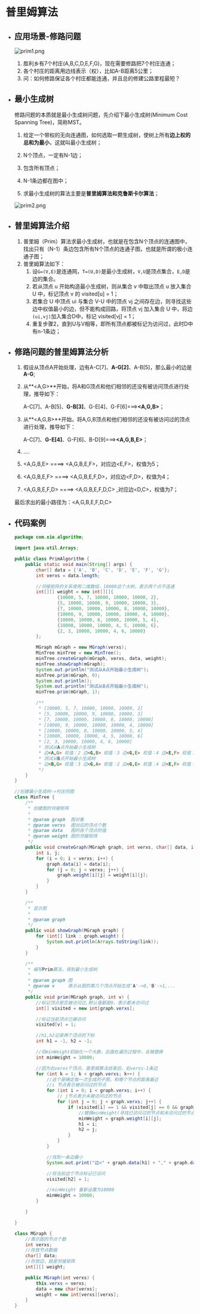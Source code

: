 # 普里姆算法

- ## 应用场景-修路问题

  ![prim1.png](0_images/prim1.png)

  1. 胜利乡有7个村庄(A,B,C,D,E,F,G)，现在需要修路把7个村庄连通；
  2. 各个村庄的距离用边线表示（权），比如A-B距离5公里；
  3. 问：如何修路保证各个村庄都能连通，并且总的修建公路里程最短？

- ## 最小生成树

  修路问题的本质就是最小生成树问题，先介绍下最小生成树(Minimum Cost Spanning Tree)，简称MST。

  1. 给定一个带权的无向连通图，如何选取一颗生成树，使树上所有**边上权的总和为最小**，这就叫最小生成树；

  2. N个顶点，一定有N-1边；

  3. 包含所有顶点；

  4. N-1条边都在图中；

  5. 求最小生成树的算法主要是**普里姆算法和克鲁斯卡尔算法**；

    ![prim2.png](0_images/prim2.png)

- ## 普里姆算法介绍

  1. 普里姆（Prim）算法求最小生成树，也就是在包含N个顶点的连通图中，找出只有（N-1）条边包含所有N个顶点的连通子图，也就是所谓的极小连通子图；
  2. 普里姆算法如下：
     1. 设`G=(V,E)`是连通网，`T=(U,D)`是最小生成树，`V,U`是顶点集合，`E,D`是边的集合。
     2. 若从顶点 u 开始构造最小生成树，则从集合 v 中取出顶点 u 放入集合 U 中，标记顶点 v 的 visited[u] = 1；
     3. 若集合 U 中顶点 ui 与集合 V-U 中的顶点 vj 之间存在边，则寻找这些边中权值最小的边，但不能构成回路，将顶点 vj 加入集合 U 中，将边`(ui,vj)`加入集合D中，标记 visited[vj] = 1；
     4. 重复步骤2，直到U与V相等，即所有顶点都被标记为访问过，此时D中有n-1条边；

- ## 修路问题的普里姆算法分析

  1. 假设从顶点A开始处理，边有A-C[7]、**A-G[2]**、A-B[5]，那么最小的边是**A-G**;

  2. 从**<A,G>**开始，将A和G顶点和他们相邻的还没有被访问顶点进行处理，推导如下：

     A-C[7]、A-B[5]、**G-B[3]**、G-E[4]、G-F[6]===>**<A,G,B>**；

  3. 从**<A,G,B>**开始，将A,G,B顶点和他们相邻的还没有被访问过的顶点进行处理，推导如下：

     A-C[7]、**G-E[4]**、G-F[6]、B-D[9]===>**<A,G,B,E>**；

  4. ….

  5. <A,G,B,E>  ====>   <A,G,B,E,F>，对应边<E,F>，权值为5；

  6. <A,G,B,E,F>   ====>   <A,G,B,E,F,D>，对应边<F,D>，权值为4；

  7. <A,G,B,E,F,D>   ====>   <A,G,B,E,F,D,C> ,对应边<D,C>，权值为7；

  最后求出的最小路径为：<A,G,B,E,F,D,C>

- ## 代码案例

  ```java
  package com.xie.algorithm;
  
  import java.util.Arrays;
  
  public class PrimAlgorithm {
      public static void main(String[] args) {
          char[] data = {'A', 'B', 'C', 'D', 'E', 'F', 'G'};
          int verxs = data.length;
  
          //邻接矩阵的关系使用二维数组，10000这个大树，表示两个点不连通
          int[][] weight = new int[][]{
                  {10000, 5, 7, 10000, 10000, 10000, 2},
                  {5, 10000, 10000, 9, 10000, 10000, 3},
                  {7, 10000, 10000, 10000, 8, 10000, 10000},
                  {10000, 9, 10000, 10000, 10000, 4, 10000},
                  {10000, 10000, 8, 10000, 10000, 5, 4},
                  {10000, 10000, 10000, 4, 5, 10000, 6},
                  {2, 3, 10000, 10000, 4, 6, 10000}
          };
  
          MGraph mGraph = new MGraph(verxs);
          MinTree minTree = new MinTree();
          minTree.createGraph(mGraph, verxs, data, weight);
          minTree.showGraph(mGraph);
          System.out.println("测试从A点开始最小生成树");
          minTree.prim(mGraph, 0);
          System.out.println();
          System.out.println("测试从B点开始最小生成树");
          minTree.prim(mGraph, 1);
  
          /**
           * [10000, 5, 7, 10000, 10000, 10000, 2]
           * [5, 10000, 10000, 9, 10000, 10000, 3]
           * [7, 10000, 10000, 10000, 8, 10000, 10000]
           * [10000, 9, 10000, 10000, 10000, 4, 10000]
           * [10000, 10000, 8, 10000, 10000, 5, 4]
           * [10000, 10000, 10000, 4, 5, 10000, 6]
           * [2, 3, 10000, 10000, 4, 6, 10000]
           * 测试从A点开始最小生成树
           * 边<A,G> 权值：2 边<G,B> 权值：3 边<G,E> 权值：4 边<E,F> 权值：5 边<F,D> 权值：4 边<A,C> 权值：7
           * 测试从B点开始最小生成树
           * 边<B,G> 权值：3 边<G,A> 权值：2 边<G,E> 权值：4 边<E,F> 权值：5 边<F,D> 权值：4 边<A,C> 权值：7
           */
      }
  }
  
  //创建最小生成树->村庄的图
  class MinTree {
      /**
       * 创建图的邻接矩阵
       *
       * @param graph  图对象
       * @param verxs  图对应的顶点个数
       * @param data   图的各个顶点的值
       * @param weight 图的邻接矩阵
       */
      public void createGraph(MGraph graph, int verxs, char[] data, int[][] weight) {
          int i, j;
          for (i = 0; i < verxs; i++) {
              graph.data[i] = data[i];
              for (j = 0; j < verxs; j++) {
                  graph.weight[i][j] = weight[i][j];
              }
          }
      }
  
      /**
       * 显示图
       *
       * @param graph
       */
      public void showGraph(MGraph graph) {
          for (int[] link : graph.weight) {
              System.out.println(Arrays.toString(link));
          }
      }
  
      /**
       * 编写Prim算法，得到最小生成树
       *
       * @param graph 图
       * @param v     表示从图的第几个顶点开始生成'A'->0,'B'->1,...
       */
      public void prim(MGraph graph, int v) {
          //标记顶点是否被访问过,默认值都是0，表示都未访问过
          int[] visited = new int[graph.verxs];
  
          //标记当前顶点已被访问
          visited[v] = 1;
  
          //h1,h2记录两个顶点的下标
          int h1 = -1, h2 = -1;
  
          //将minWeight初始化一个大数，后面在遍历过程中，会被替换
          int minWeight = 10000;
  
          //因为右verxs个顶点，普里姆算法结束后，右verxs-1条边
          for (int k = 1; k < graph.verxs; k++) {
              //这个是确定每一次生成的子图，和哪个节点的距离最近
              //i 节点表示被访问过的节点
              for (int i = 0; i < graph.verxs; i++) {
                  // j节点表示未被访问过的节点
                  for (int j = 0; j < graph.verxs; j++) {
                      if (visited[i] == 1 && visited[j] == 0 && graph.weight[i][j] < minWeight) {
                          //替换minWeight(寻找已访问过的节点和未访问过的节点的权值最小的边)
                          minWeight = graph.weight[i][j];
                          h1 = i;
                          h2 = j;
                      }
                  }
              }
  
              //找到一条边最小
              System.out.print("边<" + graph.data[h1] + "," + graph.data[h2] + "> 权值：" + minWeight + "\t");
  
              //将当前这个节点标记已访问
              visited[h2] = 1;
  
              //minWeight 重新设置为10000
              minWeight = 10000;
          }
  
      }
  
  }
  
  class MGraph {
      //表示图的节点个数
      int verxs;
      //存放节点数据
      char[] data;
      //存放边，就是邻接矩阵
      int[][] weight;
  
      public MGraph(int verxs) {
          this.verxs = verxs;
          data = new char[verxs];
          weight = new int[verxs][verxs];
      }
  }
  ```
